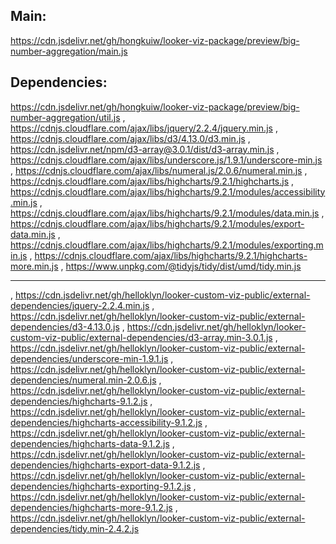 ## Main:
https://cdn.jsdelivr.net/gh/hongkuiw/looker-viz-package/preview/big-number-aggregation/main.js
## Dependencies: 
https://cdn.jsdelivr.net/gh/hongkuiw/looker-viz-package/preview/big-number-aggregation/util.js
, https://cdnjs.cloudflare.com/ajax/libs/jquery/2.2.4/jquery.min.js
, https://cdnjs.cloudflare.com/ajax/libs/d3/4.13.0/d3.min.js
, https://cdn.jsdelivr.net/npm/d3-array@3.0.1/dist/d3-array.min.js
, https://cdnjs.cloudflare.com/ajax/libs/underscore.js/1.9.1/underscore-min.js
, https://cdnjs.cloudflare.com/ajax/libs/numeral.js/2.0.6/numeral.min.js
, https://cdnjs.cloudflare.com/ajax/libs/highcharts/9.2.1/highcharts.js
, https://cdnjs.cloudflare.com/ajax/libs/highcharts/9.2.1/modules/accessibility.min.js
, https://cdnjs.cloudflare.com/ajax/libs/highcharts/9.2.1/modules/data.min.js
, https://cdnjs.cloudflare.com/ajax/libs/highcharts/9.2.1/modules/export-data.min.js
, https://cdnjs.cloudflare.com/ajax/libs/highcharts/9.2.1/modules/exporting.min.js
, https://cdnjs.cloudflare.com/ajax/libs/highcharts/9.2.1/highcharts-more.min.js
, https://www.unpkg.com/@tidyjs/tidy/dist/umd/tidy.min.js





----
, https://cdn.jsdelivr.net/gh/helloklyn/looker-custom-viz-public/external-dependencies/jquery-2.2.4.min.js
, https://cdn.jsdelivr.net/gh/helloklyn/looker-custom-viz-public/external-dependencies/d3-4.13.0.js
, https://cdn.jsdelivr.net/gh/helloklyn/looker-custom-viz-public/external-dependencies/d3-array.min-3.0.1.js
, https://cdn.jsdelivr.net/gh/helloklyn/looker-custom-viz-public/external-dependencies/underscore-min-1.9.1.js
, https://cdn.jsdelivr.net/gh/helloklyn/looker-custom-viz-public/external-dependencies/numeral.min-2.0.6.js
, https://cdn.jsdelivr.net/gh/helloklyn/looker-custom-viz-public/external-dependencies/highcharts-9.1.2.js
, https://cdn.jsdelivr.net/gh/helloklyn/looker-custom-viz-public/external-dependencies/highcharts-accessibility-9.1.2.js
, https://cdn.jsdelivr.net/gh/helloklyn/looker-custom-viz-public/external-dependencies/highcharts-data-9.1.2.js
, https://cdn.jsdelivr.net/gh/helloklyn/looker-custom-viz-public/external-dependencies/highcharts-export-data-9.1.2.js
, https://cdn.jsdelivr.net/gh/helloklyn/looker-custom-viz-public/external-dependencies/highcharts-exporting-9.1.2.js
, https://cdn.jsdelivr.net/gh/helloklyn/looker-custom-viz-public/external-dependencies/highcharts-more-9.1.2.js
, https://cdn.jsdelivr.net/gh/helloklyn/looker-custom-viz-public/external-dependencies/tidy.min-2.4.2.js



